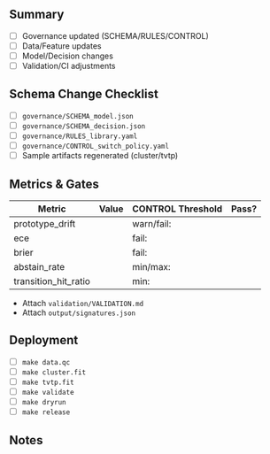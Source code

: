 ## Summary
- [ ] Governance updated (SCHEMA/RULES/CONTROL)
- [ ] Data/Feature updates
- [ ] Model/Decision changes
- [ ] Validation/CI adjustments

## Schema Change Checklist
- [ ] `governance/SCHEMA_model.json`
- [ ] `governance/SCHEMA_decision.json`
- [ ] `governance/RULES_library.yaml`
- [ ] `governance/CONTROL_switch_policy.yaml`
- [ ] Sample artifacts regenerated (cluster/tvtp)

## Metrics & Gates
| Metric | Value | CONTROL Threshold | Pass? |
| --- | --- | --- | --- |
| prototype_drift |  | warn/fail:  |  |
| ece |  | fail:  |  |
| brier |  | fail:  |  |
| abstain_rate |  | min/max:  |  |
| transition_hit_ratio |  | min:  |  |

- Attach `validation/VALIDATION.md`
- Attach `output/signatures.json`

## Deployment
- [ ] `make data.qc`
- [ ] `make cluster.fit`
- [ ] `make tvtp.fit`
- [ ] `make validate`
- [ ] `make dryrun`
- [ ] `make release`

## Notes
<!-- Provide migration notes, blockers, or follow-ups -->
